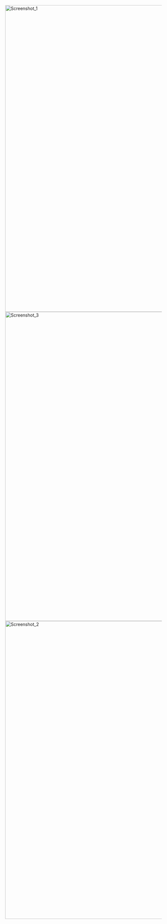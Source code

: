 <img width="1866" height="983" alt="Screenshot_1" src="https://github.com/user-attachments/assets/fe5c2f93-60b9-447b-8dad-e086f6f03bb6" />
<img width="1842" height="991" alt="Screenshot_3" src="https://github.com/user-attachments/assets/3193afeb-1411-401f-81b4-510f2b1705e2" />
<img width="1902" height="955" alt="Screenshot_2" src="https://github.com/user-attachments/assets/f00777d9-9fa5-4187-87f8-5024853fae59" />

